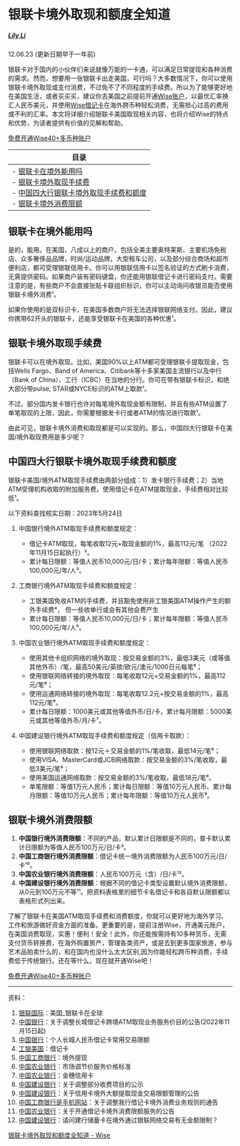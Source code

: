 # 银联卡境外取现和额度全知道

##### [Lily Li](https://wise.com/zh-cn/blog/author/lily-li/)

12.06.23 (更新日期早于一年前)

银联卡对于国内的小伙伴们来说就像万能的一卡通，可以满足日常提现和各种消费的需求。然而，想要用一张银联卡出走美国，可行吗？大多数情况下，你可以使用银联卡境外取现或支付消费，不过免不了不同程度的手续费。所以为了能够更好地在美国生活，或者买买买，建议你去美国之前提前开通[Wise账户](https://wise.com/us/account/?lang=zh-CN)，以最优汇率换汇人民币美元，并使用[Wise借记卡](https://wise.com/us/card/?lang=zh-CN)在海外跨币种轻松消费，无需担心过高的费用或不利的汇率。本文将详细介绍银联卡美国取现相关内容，也将介绍Wise的特点和优势，为读者提供有价值的见解和帮助。

[免费开通Wise40+多币种账户](https://wise.com/us/)

| 目录                                                                                                                                                                                                                                                                                                                                                                                                                                                                                                                                                                                                                                                                                                                                                           |
| ------------------------------------------------------------------------------------------------------------------------------------------------------------------------------------------------------------------------------------------------------------------------------------------------------------------------------------------------------------------------------------------------------------------------------------------------------------------------------------------------------------------------------------------------------------------------------------------------------------------------------------------------------------------------------------------------------------------------------------------------------------ |
| - [银联卡在境外能用吗](https://wise.com/zh-cn/blog/unionpay-overseas-withdraw-fee#%E9%93%B6%E8%81%94%E5%8D%A1%E5%9C%A8%E5%A2%83%E5%A4%96%E8%83%BD%E7%94%A8%E5%90%97)<br>- [银联卡境外取现手续费](https://wise.com/zh-cn/blog/unionpay-overseas-withdraw-fee#%E9%93%B6%E8%81%94%E5%8D%A1%E5%A2%83%E5%A4%96%E5%8F%96%E7%8E%B0%E6%89%8B%E7%BB%AD%E8%B4%B9)<br>- [中国四大行银联卡境外取现手续费和额度](https://wise.com/zh-cn/blog/unionpay-overseas-withdraw-fee#%E4%B8%AD%E5%9B%BD%E5%9B%9B%E5%A4%A7%E8%A1%8C%E9%93%B6%E8%81%94%E5%8D%A1%E5%A2%83%E5%A4%96%E5%8F%96%E7%8E%B0%E6%89%8B%E7%BB%AD%E8%B4%B9%E5%92%8C%E9%A2%9D%E5%BA%A6)<br>- [银联卡境外消费限额](https://wise.com/zh-cn/blog/unionpay-overseas-withdraw-fee#%E9%93%B6%E8%81%94%E5%8D%A1%E5%A2%83%E5%A4%96%E6%B6%88%E8%B4%B9%E9%99%90%E9%A2%9D) |

## 银联卡在境外能用吗

是的，能用。在美国，八成以上的商户，包括全美主要奥特莱斯、主要机场免税店、众多奢侈品品牌，时尚/运动品牌，大型租车公司，以及部分综合商场和超市便利店，都可受理银联信用卡。你可以用银联信用卡以签名验证的方式刷卡消费，无需提供密码。如果商户装有密码键盘，你还能用银联借记卡进行密码支付。需要注意的是，有些商户不会直接张贴卡联组织标识，你可以主动询问收银员能否使用银联卡境外消费¹。

如果你使用的是双标识卡，在美国多数商户将无法选择银联网络支付。因此，建议你携带62开头的银联卡，还能享受银联卡在美国的各种优惠¹。

## 银联卡境外取现手续费

银联卡可以在境外取现。比如，美国90%以上ATM都可受理银联卡提取现金，包括Wells Fargo、Band of America、Citibank等十多家美国主流银行以及中行（Bank of China）、工行（ICBC）在当地的分行。你可在带有银联卡标识，和绝大部分带pulse, STAR或NYCE标识的ATM上取款¹。

不过，部分国内发卡银行也许对每笔境外取现金额有限制，并且有些ATM设置了单笔取现的上限，因此，你需要根据发卡行或者ATM的情况进行取款¹。

由此可见，银联卡境外消费和取现都是可以实现的。那么，中国四大行银联卡在美国/境外取现费用是多少呢？

## 中国四大行银联卡境外取现手续费和额度

银联卡美国/境外ATM取现手续费由两部分组成：1）发卡银行手续费；2）当地ATM受理机构收取的附加服务费。使用借记卡在ATM提取现金，手续费相对比较低¹。

以下资料查找核实日期：2023年5月24日

1. 中国银行境外ATM取现手续费和额度规定：
   
   - 借记卡ATM取现，每笔收取12元+取现金额的1%，最高112元/笔 （2022年11月15日起执行）²。
   - 累计每日限额：等值人民币10,000元/日/卡；累计每年限额：等值人民币100,000元/年/人³。

2. 工商银行境外ATM取现手续费和额度规定：
   
   - 工银美国免收ATM的手续费，并且豁免使用非工银美国ATM操作产生的额外手续费⁴， 但一些收单行或会有其他会费产生
   - 累计每日限额：等值人民币10,000元/日/卡；累计每年限额：等值人民币100,000元/年/人⁵。

3. 中国农业银行境外ATM取现手续费和额度规定：
   
   - 使用其他卡组织网络的境外取现：按交易金额的3%，最低3美元（或等值其他外币）/笔，最高50美元/英镑/欧元/澳元/1000日元每笔⁶；
   - 使用银联网络转接的境外取现：每笔收取12元+交易金额的1%，最高112元/笔⁶；
   - 使用运通网络转接的境外取现：每笔收取12.2元+按交易金额的1%，最高112元/笔⁶。
   - 累计每日限额：1000美元或其他等值外币/日/卡，累计每月限额：5000美元或其他等值外币/月/卡⁷。

4. 中国建设银行境外ATM取现手续费和额度规定（信用卡取款）：
   
   - 使用银联网络取款：按12元＋交易金额的1%/笔收取，最低14元/笔⁸；
   - 使用VISA、MasterCard或JCB网络取款：按交易金额的3%/笔收取，最低3美元/笔⁸；
   - 使用美国运通网络取款：按交易金额的3%/笔收取，最低18元/笔⁸。
   - 单笔限额：等值1万元人民币；累计每日限额：等值10万元人民币、累计每月限额：等值10万元人民币；累计每年限额：等值10万元人民币⁹。

## 银联卡境外消费限额

1. **中国银行境外消费限额**：不同的产品，默认累计日限额是不同的，普卡默认累计日限额为等值人民币100万元/日/卡³。
2. **中国工商银行境外消费限额**：借记卡统一境外消费限额为人民币100万元/日/卡¹⁰。
3. **中国农业银行境外消费限额**：人民币100万元（含）/日/卡¹²。
4. **中国建设银行境外消费限额**：根据不同的借记卡类型设置默认境外消费限额，从0元到100万元不等¹¹。把资料表格里的细节卡名借记卡和各自默认限额都以表格形式列出来。

了解了银联卡在美国ATM取现手续费和消费额度，你就可以更好地为海外学习、工作和旅游做好资金方面的准备。更重要的是，提前注册Wise，开通美元账户，在美国消费取现，实惠！便利！安全！此外，你还能按需持有10多种货币，无需支付货币转换费，在海外购置房产，管理各类资产，或是去到更多国家旅游，参与艺术品拍卖什么的，和在国内也没什么太大区别,因为你能轻松跨币种消费，手续费低于传统银行。还在等什么，现在就开通Wise吧！

[免费开通Wise40+多币种账户](https://wise.com/us/)

---

资料：

1. [银联国际](https://m.unionpayintl.com/cardholderServ/globalCard/cn/global_3/10040351?type=3)：美国_银联卡在全球
2. [中国银行](https://www.boc.cn/bcservice/bi2/202207/t20220722_21480019.html)：关于调整长城借记卡跨境ATM取现业务服务价目的公告(2022年11月15日起)
3. [中国银行](https://www.boc.cn/bcservice/bc3/bc31/201609/t20160901_8820945.html)：个人长城人民币借记卡常用交易限额
4. [工银美国](https://www.icbc.com.cn/ICBC/%E6%B5%B7%E5%A4%96%E5%88%86%E8%A1%8C/%E5%B7%A5%E9%93%B6%E7%BE%8E%E5%9B%BD%E7%BD%91%E7%AB%99/CN/%E4%BA%A7%E5%93%81%E4%B8%8E%E6%9C%8D%E5%8A%A1/%E9%93%B6%E8%A1%8C%E6%9C%8D%E5%8A%A1/%E5%80%9F%E8%AE%B0%E5%8D%A1/)：借记卡
5. [中国工商银行](https://m.icbc.com.cn/ICBC/%E5%A4%96%E9%83%A8%E8%B0%83%E7%94%A8/%E5%B7%A5%E9%93%B6%E7%8E%AF%E7%90%83%E9%80%9A/%E5%A2%83%E5%A4%96%E5%8F%96%E7%8E%B0.htm)：境外提现
6. [中国农业银行](https://www.abchina.com/cn/publicplate/sfbz/fwjgbz/202109/t20210929_2047246.htm)：市场调节价服务价格标准
7. [中国农业银行](http://cwc.hfut.edu.cn/__local/0/DD/32/27C17F62665FBEC798290816879_4D44D1B2_953300.pdf?e=.pdf)：金穗信用卡
8. [中国建设银行](http://www1.ccb.com/cn/v3/include/notice/20210929_1632906294.html)：关于调整部分收费项目的公示
9. [中国建设银行](http://creditcard1.ccb.com/cn/creditcard/news/detail/20210118_1610958425.html)：关于信用卡境外大额提取现金交易限额管理的公告
10. [中国工商银行是手机网站](https://m.icbc.com.cn/icbc/%E5%B7%A5%E8%A1%8C%E5%8A%A8%E6%80%811/%E5%B7%A5%E8%A1%8C%E5%8A%A8%E6%80%81/%E5%85%B3%E4%BA%8E%E8%B0%83%E6%95%B4%E6%88%91%E8%A1%8C%E5%80%9F%E8%AE%B0%E5%8D%A1%E5%A2%83%E5%A4%96%E6%B6%88%E8%B4%B9%E4%B8%9A%E5%8A%A1%E8%A7%84%E5%88%99%E7%9A%84%E9%80%9A%E5%91%8A.htm)：关于调整我行借记卡境外消费业务规则的通告
11. [中国农业银行](https://www.abchina.com/cn/branch/sh/news/201201/t20120120_200164.htm)：关于开通借记卡境外消费限额服务的公告
12. [中国建设银行](http://www1.ccb.com/cn/workroom/20111128_1322465257.html)：请问建行储蓄卡在境外通过银联网络交易有无金额限制？

[银联卡境外取现和额度全知道 - Wise](https://wise.com/zh-cn/blog/unionpay-overseas-withdraw-fee)
